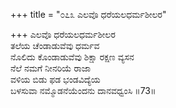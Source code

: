 +++
title = "೦೭೩ ಎಲವೊ ಧರೆಯಲಧರ್ಮಶೀಲರ"

+++
ಎಲವೊ ಧರೆಯಲಧರ್ಮಶೀಲರ   
ತಲೆಯ ಚೆಂಡಾಡುವೆವು ಧರ್ಮವ  
ನೊಲಿದು ಕೊಂಡಾಡುವೆವು ಶಿಕ್ಷಾ ರಕ್ಷಣ ವ್ಯಸನ  
ನೆಲೆ ನಮಗೆ ನೀನರಿಯೆ ರಾಜಾ  
ವಳಿಯ ಬಿಡು ಫಡ ಭಂಡವಿದ್ಯೆಯ   
ಬಳಸುವಾ ನಮ್ಮೊಡನೆಯೆಂದನು ದಾನವಧ್ವಂಸಿ     ॥73॥